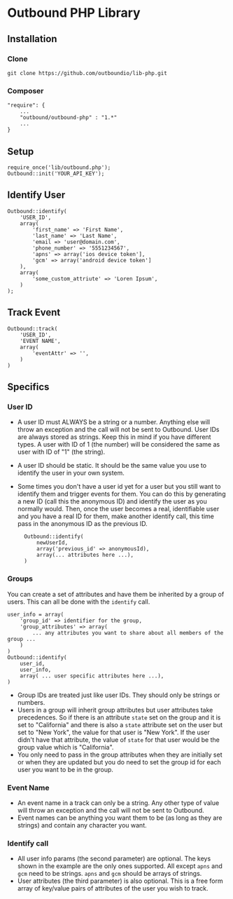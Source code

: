 # Outbound PHP Library

## Installation
### Clone

    git clone https://github.com/outboundio/lib-php.git

### Composer

    "require": {
        ...
        "outbound/outbound-php" : "1.*"
        ...
    }

## Setup

    require_once('lib/outbound.php');
    Outbound::init('YOUR_API_KEY');

## Identify User

    Outbound::identify(
        'USER_ID',
        array(
            'first_name' => 'First Name',
            'last_name' => 'Last Name',
            'email => 'user@domain.com',
            'phone_number' => '5551234567',
            'apns' => array('ios device token'],
            'gcm' => array('android device token']
        ),
        array(
            'some_custom_attriute' => 'Loren Ipsum',
        )
    );

## Track Event

    Outbound::track(
        'USER_ID',
        'EVENT NAME',
        array(
            'eventAttr' => '',
        )
    )

## Specifics
### User ID
- A user ID must ALWAYS be a string or a number. Anything else will throw an exception and the call will not be sent to Outbound. User IDs are always stored as strings. Keep this in mind if you have different types. A user with ID of 1 (the number) will be considered the same as user with ID of "1" (the string).
- A user ID should be static. It should be the same value you use to identify the user in your own system.
- Some times you don't have a user id yet for a user but you still want to identify them and trigger events for them. You can do this by generating a new ID (call this the anonymous ID) and identify the user as you normally would. Then, once the user becomes a real, identifiable user and you have a real ID for them, make another identify call, this time pass in the anonymous ID as the previous ID.

        Outbound::identify(
            newUserId,
            array('previous_id' => anonymousId),
            array(... attributes here ...),
        )

### Groups
You can create a set of attributes and have them be inherited by a group of users. This can all be done with the `identify` call.

    user_info = array(
        'group_id' => identifier for the group,
        'group_attributes' => array(
            ... any attributes you want to share about all members of the group ...
        )
    )
    Outbound::identify(
        user_id,
        user_info,
        array( ... user specific attributes here ...),
    )

- Group IDs are treated just like user IDs. They should only be strings or numbers.
- Users in a group will inherit group attributes but user attributes take precedences. So if there is an attribute `state` set on the group and it is set to "California" and there is also a `state` attribute set on the user but set to "New York", the value for that user is "New York". If the user didn't have that attribute, the value of `state` for that user would be the group value which is "California".
- You only need to pass in the group attributes when they are initially set or when they are updated but you do need to set the group id for each user you want to be in the group.


### Event Name
- An event name in a track can only be a string. Any other type of value will throw an exception and the call will not be sent to Outbound.
- Event names can be anything you want them to be (as long as they are strings) and contain any character you want.

### Identify call
- All user info params (the second parameter) are optional. The keys shown in the example are the only ones supported. All except `apns` and `gcm` need to be strings. `apns` and `gcm` should be arrays of strings.
- User attributes (the third parameter) is also optional. This is a free form array of key/value pairs of attributes of the user you wish to track.
